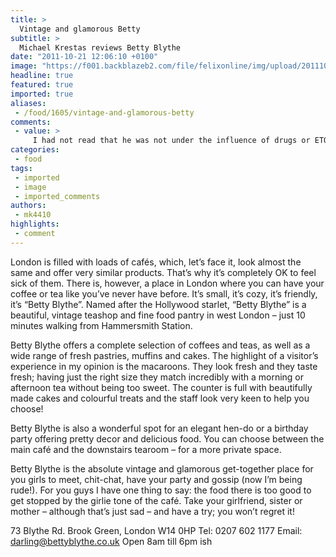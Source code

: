 ```yaml
---
title: >
  Vintage and glamorous Betty
subtitle: >
  Michael Krestas reviews Betty Blythe
date: "2011-10-21 12:06:10 +0100"
image: "https://f001.backblazeb2.com/file/felixonline/img/upload/201110211306-ak6309-betty-blythe-tea-shopw.jpg"
headline: true
featured: true
imported: true
aliases:
 - /food/1605/vintage-and-glamorous-betty
comments:
 - value: >
     I had not read that he was not under the influence of drugs or ETOH, but I was not trynig to state that it was a fact he was drunk. Toxicology screenings also cannot pick up designer drugs, such as synthetic marijuana or bath salts , both of which are possible to have caused increased bleeding and swelling to the brain due to hyperthermia. I am by no means an expert on the case or the man that died, I was just trynig to give a little medical incite.
categories:
 - food
tags:
 - imported
 - image
 - imported_comments
authors:
 - mk4410
highlights:
 - comment
---
```


London is filled with loads of cafés, which, let’s face it, look almost the same and offer very similar products. That’s why it’s completely OK to feel sick of them. There is, however, a place in London where you can have your coffee or tea like you’ve never have before. It’s small, it’s cozy, it’s friendly, it’s “Betty Blythe”. Named after the Hollywood starlet, “Betty Blythe” is a beautiful, vintage teashop and fine food pantry in west London – just 10 minutes walking from Hammersmith Station.

Betty Blythe offers a complete selection of coffees and teas, as well as a wide range of fresh pastries, muffins and cakes. The highlight of a visitor’s experience in my opinion is the macaroons. They look fresh and they taste fresh; having just the right size they match incredibly with a morning or afternoon tea without being too sweet. The counter is full with beautifully made cakes and colourful treats and the staff look very keen to help you choose!

Betty Blythe is also a wonderful spot for an elegant hen-do or a birthday party offering pretty decor and delicious food. You can choose between the main café and the downstairs tearoom – for a more private space.

Betty Blythe is the absolute vintage and glamorous get-together place for you girls to meet, chit-chat, have your party and gossip (now I’m being rude!). For you guys I have one thing to say: the food there is too good to get stopped by the girlie tone of the café. Take your girlfriend, sister or mother – although that’s just sad – and have a try; you won’t regret it!

73 Blythe Rd. Brook Green, London W14 0HP
 Tel: 0207 602 1177
 Email: darling@bettyblythe.co.uk
 Open 8am till 6pm ish
